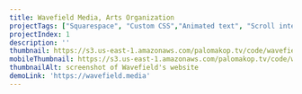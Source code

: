 ```yaml
---
title: Wavefield Media, Arts Organization
projectTags: ["Squarespace", "Custom CSS","Animated text", "Scroll interaction"]
projectIndex: 1
description: ''
thumbnail: https://s3.us-east-1.amazonaws.com/palomakop.tv/code/wavefield.png
mobileThumbnail: https://s3.us-east-1.amazonaws.com/palomakop.tv/code/wavefield_mobile.png
thumbnailAlt: screenshot of Wavefield's website
demoLink: 'https://wavefield.media'
---
```

